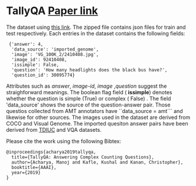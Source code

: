 # TallyQA [Paper link](https://arxiv.org/abs/1810.12440)

The dataset using [this link](https://github.com/manoja328/tallyqa/blob/master/tallyqa.zip?raw=true). The zipped file contains json files for train and test respectively. Each entries in the dataset contains the following fields:
```
 {'answer': 4,
  'data_source': 'imported_genome',
  'image': 'VG_100K_2/2410408.jpg',
  'image_id': 92410408,
  'issimple': False,
  'question': 'How many headlights does the black bus have?',
  'question_id': 30095774}
```

Attributes such as *answer*, *image-id*, *image* ,*question* suggest the straighforward meanings. The boolean flag field ( **issimple**) denotes whether the question is simple (True)  or complex ( False) . The field 'data_source' shows the source of the question-answer pair. Those questios collected from AMT annotators have ``data_source = amt``` and likewise for other sources. The images used in the dataset are derived from COCO and Visual Genome. The imported quesiton answer pairs have been derived from [TDIUC](https://kushalkafle.com/projects/tdiuc.html) and VQA datasets.

Please cite the work using the following Bibtex:
```
@inproceedings{acharya2019tallyqa,
  title={TallyQA: Answering Complex Counting Questions},
  author={Acharya, Manoj and Kafle, Kushal and Kanan, Christopher},
  booktitle={AAAI},
  year={2019}
}

```
